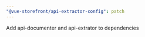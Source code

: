 ```yaml
---
"@vue-storefront/api-extractor-config": patch
---
```


Add api-documenter and api-extrator to dependencies
